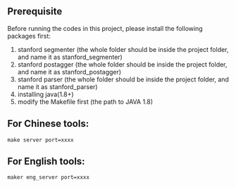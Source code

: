 
Prerequisite
-------------------------------
Before running the codes in this project, please install the following packages first:
1. stanford segmenter (the whole folder should be inside the project folder, and name it as stanford_segmenter)
2. stanford postagger (the whole folder should be inside the project folder, and name it as stanford_postagger)
3. stanford parser (the whole folder should be inside the project folder, and name it as stanford_parser)
4. installing java(1.8+)
5. modify the Makefile first (the path to JAVA 1.8)


For Chinese tools:
-------------------------------
    make server port=xxxx


For English tools:
-------------------------------
    maker eng_server port=xxxx
